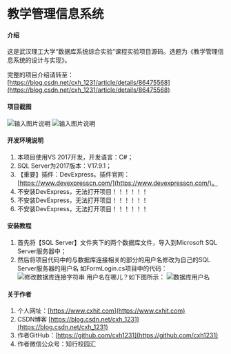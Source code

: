 # 教学管理信息系统

#### 介绍
这是武汉理工大学“数据库系统综合实验”课程实验项目源码。选题为《教学管理信息系统的设计与实现》。

完整的项目介绍请转至：[https://blog.csdn.net/cxh_1231/article/details/86475568](https://blog.csdn.net/cxh_1231/article/details/86475568)


#### 项目截图
![输入图片说明](https://images.gitee.com/uploads/images/2019/1130/000244_1bdd3dfb_5042354.png "图片1.png")
![输入图片说明](https://images.gitee.com/uploads/images/2019/1130/000252_8d245db3_5042354.png "图片2.png")


#### 开发环境说明
1.  本项目使用VS 2017开发，开发语言：C#；
2.  SQL Server为2017版本：V17.9.1；
3.  【重要】插件：DevExpress。插件官网：[https://www.devexpresscn.com/](https://www.devexpresscn.com/)。
4. 不安装DevExpress，无法打开项目！！！！！！
4. 不安装DevExpress，无法打开项目！！！！！！
4. 不安装DevExpress，无法打开项目！！！！！！


#### 安装教程

1.  首先将【SQL Server】文件夹下的两个数据库文件，导入到Microsoft SQL Server服务器中；
2.  然后将项目代码中的与数据库连接相关的部分的用户名修改为自己的SQL Server服务器的用户名
    如FormLogin.cs项目中的代码：
![修改数据库连接字符串](https://images.gitee.com/uploads/images/2019/1130/000941_62e9e3c9_5042354.png "TIM截图20191130000909.png")
用户名在哪儿？如下图所示：
![数据库用户名](https://images.gitee.com/uploads/images/2019/1121/230105_51f2916a_5042354.png "TIM截图20191121230040.png")


#### 关于作者

1.  个人网址：[https://www.cxhit.com](https://www.cxhit.com)
2.  CSDN博客 [https://blog.csdn.net/cxh_1231](https://blog.csdn.net/cxh_1231)
3.  作者GitHub：[https://github.com/cxh1231](https://github.com/cxh1231)
4.  作者微信公众号：知行校园汇
